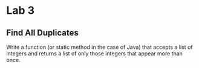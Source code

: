 # Lab 3

## Find All Duplicates

Write a function (or static method in the case of Java) that accepts a
list of integers and returns a list of only those integers that appear
more than once.
